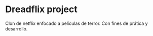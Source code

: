 # Dreadflix project

Clon de netflix enfocado a películas de terror. Con fines de prática y desarrollo.
